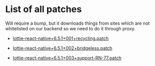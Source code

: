 # List of all patches

Will require a bump, but it downloads things from sites which are not whitelisted on our backend so we need to do it through proxy.

- [lottie-react-native+6.5.1+001+recycling.patch](lottie-react-native+6.5.1+001+recycling.patch)

- [lottie-react-native+6.5.1+002+bridgeless.patch](lottie-react-native+6.5.1+002+bridgeless.patch)

- [lottie-react-native+6.5.1+003+support-RN-77.patch](lottie-react-native+6.5.1+003+support-RN-77.patch)
